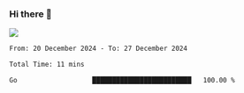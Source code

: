 ### Hi there 👋️

![](https://komarev.com/ghpvc/?username=Loner1024)

<!--START_SECTION:waka-->

```txt
From: 20 December 2024 - To: 27 December 2024

Total Time: 11 mins

Go                   █████████████████████████   100.00 %
```

<!--END_SECTION:waka-->



